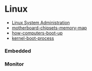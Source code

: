 # Linux

* [Linux System Administration](http://www.linuxtraining.co.uk/download/new_linux_course_modules.pdf)
* [motherboard-chipsets-memory-map](motherboard-chipsets-memory-map.md)
* [how-computers-boot-up](how-computers-boot-up.md)
* [kernel-boot-process](kernel-boot-process.md)

### Embedded

### Monitor

